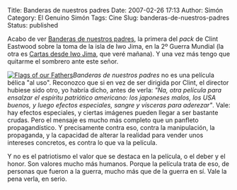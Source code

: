 Title: Banderas de nuestros padres
Date: 2007-02-26 17:13
Author: Simón
Category: El Genuino Simón
Tags: Cine
Slug: banderas-de-nuestros-padres
Status: published

Acabo de ver [Banderas de nuestros
padres](http://www.imdb.com/title/tt0418689/), la primera del *pack* de
Clint Eastwood sobre la toma de la isla de Iwo Jima, en la 2º Guerra
Mundial (la otra es [Cartas desde Iwo
Jima](http://imdb.com/title/tt0498380/), que veré mañana). Y una vez más
tengo que quitarme el sombrero ante este señor.

[![Flags of our Fathers](http://img256.imageshack.us/img256/3866/3eeenf5.jpg)](http://img256.imageshack.us/img256/3866/3eeenf5.jpg)*Banderas
de nuestros padres* no es una película bélica "al uso". Reconozco que si
en vez de ser dirigida por Clint, el director hubiese sido otro, yo
habría dicho, antes de verla: *"Na, otra película para ensalzar el
espíritu patriótico americano: los japoneses malos, los USA buenos, y
luego efectos especiales, sangre y vísceras para aderezar"*. Vale: hay
efectos especiales, y ciertas imágenes pueden llegar a ser bastante
crudas. Pero el mensaje es mucho más completo que un panfleto
propagandístico. Y precisamente contra eso, contra la manipulación, la
propaganda, y la capacidad de alterar la realidad para vender unos
intereses concretos, es contra lo que va la película.

Y no es el patriotismo el valor que se destaca en la película, o el
deber y el honor. Son valores mucho más humanos. Porque la película
trata de eso, de personas que fueron a la guerra, mucho más que de la
guerra en sí. Vale la pena verla, en serio.
